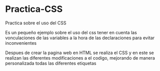 # Practica-CSS
Practica sobre el uso del CSS

Es un pequeño ejemplo sobre el uso del css
tener en cuenta las vonculaciones de las variables a la hora de las declaraciones para evitar inconvenientes

Despues de crear la pagina web en HTML se realiza el CSS y en este se realizan las diferentes modificaciones
a el codigo, mejorando de manera personalizada todas las diferentes etiquetas
